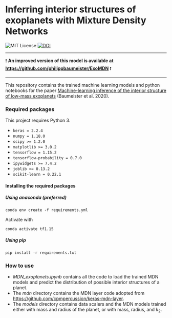 # Inferring interior structures of exoplanets with Mixture Density Networks
![MIT License](https://img.shields.io/github/license/philippbaumeister/MDN_exoplanets.svg?style=flat-square) [![DOI](https://img.shields.io/badge/DOI-10.5281%2Fzenodo.3556208-blue?style=flat-square)](https://zenodo.org/badge/latestdoi/188444287)

---

:heavy_exclamation_mark: **An improved version of this model is available at https://github.com/philippbaumeister/ExoMDN** :heavy_exclamation_mark:

---

This repository contains the trained machine learning models and python notebooks for the paper [Machine-learning inference of the interior structure of low-mass exoplanets](https://doi.org/10.3847/1538-4357/ab5d32) (Baumeister et al. 2020).

### Required packages

This project requires Python 3.

- ``keras = 2.2.4``
- ``numpy = 1.18.0``
- ``scipy >= 1.2.0``
- ``matplotlib >= 3.0.2``
- ``tensorflow = 1.15.2``
- ``tensorflow-probability = 0.7.0``
- ``ipywidgets >= 7.4.2``
- ``joblib >= 0.13.2``
- ``scikit-learn = 0.22.1``

#### Installing the required packages

##### Using anaconda (preferred)
```
conda env create -f requirements.yml
```
Activate with
```
conda activate tf1.15
```

##### Using pip
```
pip install -r requirements.txt
```

### How to use

* *MDN_exoplanets.ipynb* contains all the code to load the trained MDN models and predict the distribution of possible interior structures of a planet.
* The *mdn* directory contains the MDN layer code adopted from <https://github.com/cpmpercussion/keras-mdn-layer>.
* The *models* directory contains data scalers and the MDN models trained either with mass and radius of the planet, or with mass, radius, and k<sub>2</sub>.
